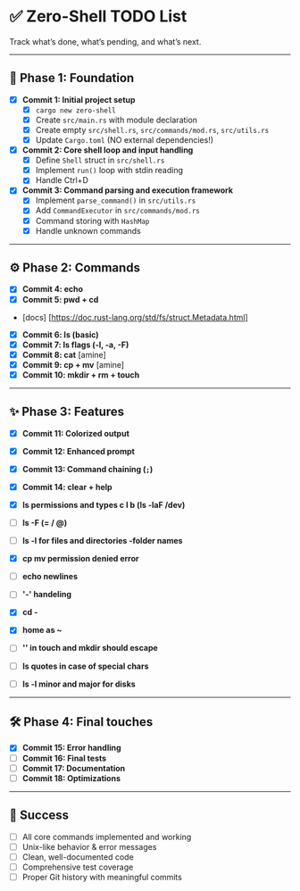 # ✅ Zero-Shell TODO List

Track what’s done, what’s pending, and what’s next.

---

## 📍 Phase 1: Foundation

- [x] **Commit 1: Initial project setup**
  - [x] `cargo new zero-shell`
  - [x] Create `src/main.rs` with module declaration
  - [x] Create empty `src/shell.rs`, `src/commands/mod.rs`, `src/utils.rs`
  - [x] Update `Cargo.toml` (NO external dependencies!)
- [x] **Commit 2: Core shell loop and input handling**
  - [x] Define `Shell` struct in `src/shell.rs`
  - [x] Implement `run()` loop with stdin reading
  - [x] Handle Ctrl+D
- [x] **Commit 3: Command parsing and execution framework**
  - [x] Implement `parse_command()` in `src/utils.rs`
  - [x] Add `CommandExecutor` in `src/commands/mod.rs`
  - [x] Command storing with `HashMap`
  - [x] Handle unknown commands

---

## ⚙️ Phase 2: Commands

- [x] **Commit 4: echo**
- [x] **Commit 5: pwd + cd**
- [docs] [https://doc.rust-lang.org/std/fs/struct.Metadata.html]
- [x] **Commit 6: ls (basic)**
- [x] **Commit 7: ls flags (-l, -a, -F)**
- [x] **Commit 8: cat** [amine]
- [x] **Commit 9: cp + mv** [amine]
- [x] **Commit 10: mkdir + rm + touch**

---

## ✨ Phase 3: Features

- [x] **Commit 11: Colorized output**
- [x] **Commit 12: Enhanced prompt**
- [x] **Commit 13: Command chaining (`;`)**
- [x] **Commit 14: clear + help**


- [x] **ls permissions and types c l b (ls -laF /dev)**
- [ ] **ls -F (= / @)**
- [ ] **ls -l for files and directories -folder names** 
- [x] **cp mv permission denied error**
- [ ] **echo newlines**
- [ ] **'-' handeling**
- [x] **cd -**
- [x] **home as ~**
- [ ] **'\' in touch and mkdir should escape**
- [ ] **ls quotes in case of special chars**
- [ ] **ls -l minor and major for disks**

---

## 🛠️ Phase 4: Final touches

- [x] **Commit 15: Error handling**
- [ ] **Commit 16: Final tests**
- [ ] **Commit 17: Documentation**
- [ ] **Commit 18: Optimizations**

---

## 🎯 Success

- [ ] All core commands implemented and working
- [ ] Unix-like behavior & error messages
- [ ] Clean, well-documented code
- [ ] Comprehensive test coverage
- [ ] Proper Git history with meaningful commits
